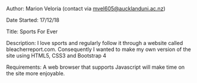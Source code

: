 Author: Marion Veloria (contact via mvel605@aucklanduni.ac.nz)

Date Started: 17/12/18

Title: Sports For Ever

Description: I love sports and regularly follow it through a website called bleacherreport.com. Consequently I wanted to make my own version of the site using HTML5, CSS3 and Bootstrap 4

Requirements: A web browser that supports Javascript will make time on the site more enjoyable.
